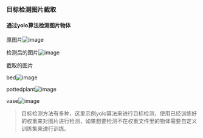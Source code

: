 ### 目标检测图片截取




#### 通过yolo算法检测图片物体
原图片![image](/home/xms/桌面/target_detection/mmexport1554373172138.jpg)

检测后的图片![image](/home/xms/darknet/predictions.jpg)

截取的图片

bed![image](/home/xms/darknet/python/demo/bed.jpg)

pottedplant![image](/home/xms/darknet/python/demo/pottedplant.jpg)

vase![image](/home/xms/darknet/python/demo/vase.jpg)

> 目标检测方法有多种，这里示例yolo算法来进行目标检测，使用已经训练好的权重来对图片进行检测，如果想要检测不在权重文件里的物体需要自定义训练集来进行训练。